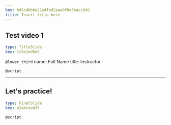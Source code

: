 ```yaml
---
key: bd1c4bb0a21e4fad2aaa0fba3bacc8d8
title: Insert title here
---
```


## Test video 1

```yaml
type: TitleSlide
key: 1c5e1ed5e5
```

`@lower_third`
name: Full Name
title: Instructor

`@script`


---

## Let's practice!

```yaml
type: FinalSlide
key: a2abcee435
```

`@script`
